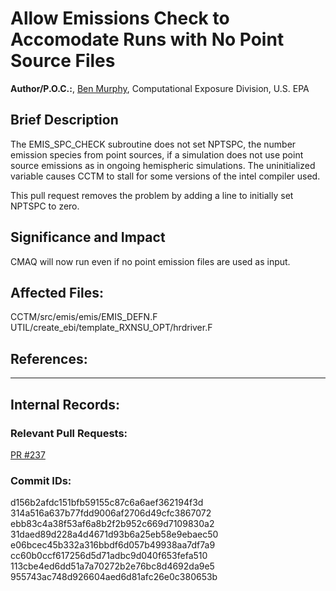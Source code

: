 # Allow Emissions Check to Accomodate Runs with No Point Source Files  

**Author/P.O.C.:**, [Ben Murphy](mailto:murphy.benjamin@epa.gov), Computational Exposure Division, U.S. EPA  

## Brief Description

The EMIS_SPC_CHECK subroutine does not set NPTSPC, the number emission species from point sources, if a simulation does not use point source emissions as in ongoing hemispheric simulations. The uninitialized variable causes CCTM to stall for some versions of the intel compiler used.

This pull request removes the problem by adding a line to initially set NPTSPC to zero.

## Significance and Impact

CMAQ will now run even if no point emission files are used as input.

## Affected Files:

CCTM/src/emis/emis/EMIS_DEFN.F  
UTIL/create_ebi/template_RXNSU_OPT/hrdriver.F  

## References:    

-----
## Internal Records:


### Relevant Pull Requests:
  [PR #237](https://github.com/USEPA/CMAQ_Dev/pull/237)  

### Commit IDs:

d156b2afdc151bfb59155c87c6a6aef362194f3d  
314a516a637b77fdd9006af2706d49cfc3867072  
ebb83c4a38f53af6a8b2f2b952c669d7109830a2  
31daed89d228a4d4671d93b6a25eb58e9ebaec50  
e06bcec45b332a316bbdf6d057b49938aa7df7a9  
cc60b0ccf617256d5d71adbc9d040f653fefa510  
113cbe4ed6dd51a7a70272b2e76bc8d4692da9e5  
955743ac748d926604aed6d81afc26e0c380653b  
